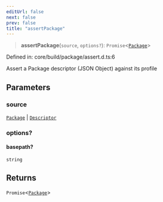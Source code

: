 ```yaml
---
editUrl: false
next: false
prev: false
title: "assertPackage"
---
```


> **assertPackage**(`source`, `options?`): `Promise`\<[`Package`](/reference/dpkit/package/)\>

Defined in: core/build/package/assert.d.ts:6

Assert a Package descriptor (JSON Object) against its profile

## Parameters

### source

[`Package`](/reference/dpkit/package/) | [`Descriptor`](/reference/dpkit/descriptor/)

### options?

#### basepath?

`string`

## Returns

`Promise`\<[`Package`](/reference/dpkit/package/)\>
